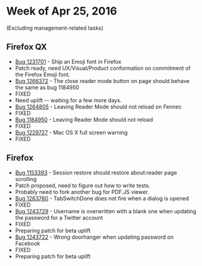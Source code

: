 # Week of Apr 25, 2016

(Excluding management-related tasks)

## Firefox QX

* [Bug 1231701](https://bugzil.la/1231701) - Ship an Emoji font in Firefox
 * Patch ready, need UX/Visual/Product conformation on commitment of the Firefox Emoji font.
* [Bug 1266372](https://bugzil.la/1266372) - The close reader mode button on page should behave the same as bug 1184950
 * FIXED
 * Need uplift -- waiting for a few more days.
* [Bug 1264805](https://bugzil.la/1264805) - Leaving Reader Mode should not reload on Fennec
 * FIXED
* [Bug 1184950](https://bugzil.la/1184950) - Leaving Reader Mode should not reload
 * FIXED
* [Bug 1229727](https://bugzil.la/1229727) - Mac OS X full screen warning
 * FIXED

## Firefox

* [Bug 1153393](https://bugzil.la/1153393) - Session restore should restore about:reader page scrolling
 * Patch proposed, need to figure out how to write tests.
 * Probably need to fork another bug for PDF.JS viewer.
* [Bug 1263760](https://bugzil.la/1263760) - TabSwitchDone does not fire when a dialog is opened
 * FIXED
* [Bug 1243729](https://bugzil.la/1243729) - Username is overwritten with a blank one when updating the password for a Twitter account
 * FIXED
 * Preparing patch for beta uplift
* [Bug 1243722](https://bugzil.la/1243722) - Wrong doorhanger when updating password on Facebook
 * FIXED
 * Preparing patch for beta uplift
